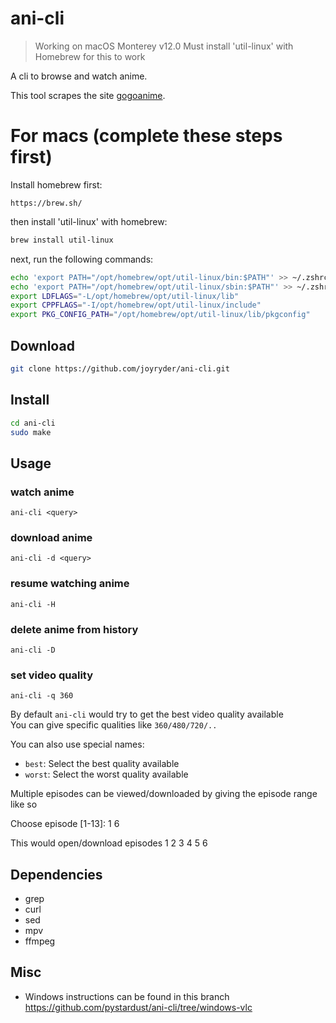 # ani-cli

> Working on macOS Monterey v12.0
> Must install 'util-linux' with Homebrew for this to work

A cli to browse and watch anime.

This tool scrapes the site [gogoanime](https://gogoanime.pe).

# For macs (complete these steps first)

Install homebrew first:

```
https://brew.sh/
```

then install 'util-linux' with homebrew:

```bash
brew install util-linux
```

next, run the following commands:

```bash
echo 'export PATH="/opt/homebrew/opt/util-linux/bin:$PATH"' >> ~/.zshrc
echo 'export PATH="/opt/homebrew/opt/util-linux/sbin:$PATH"' >> ~/.zshrc
export LDFLAGS="-L/opt/homebrew/opt/util-linux/lib"
export CPPFLAGS="-I/opt/homebrew/opt/util-linux/include"
export PKG_CONFIG_PATH="/opt/homebrew/opt/util-linux/lib/pkgconfig"
```

## Download

```bash
git clone https://github.com/joyryder/ani-cli.git
```

## Install

```bash
cd ani-cli
sudo make
```

## Usage

### watch anime

`ani-cli <query>`

### download anime

`ani-cli -d <query>`

### resume watching anime

`ani-cli -H`

### delete anime from history

`ani-cli -D`

### set video quality

`ani-cli -q 360`

By default `ani-cli` would try to get the best video quality available  
You can give specific qualities like `360/480/720/..`

You can also use special names:

- `best`: Select the best quality available
- `worst`: Select the worst quality available

Multiple episodes can be viewed/downloaded by giving the episode range like so

Choose episode [1-13]: 1 6

This would open/download episodes 1 2 3 4 5 6

## Dependencies

- grep
- curl
- sed
- mpv
- ffmpeg

## Misc

- Windows instructions can be found in this branch https://github.com/pystardust/ani-cli/tree/windows-vlc
